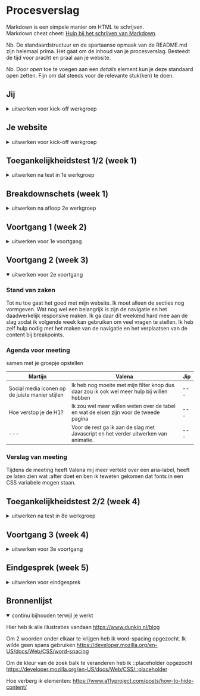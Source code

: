 # Procesverslag
Markdown is een simpele manier om HTML te schrijven.  
Markdown cheat cheet: [Hulp bij het schrijven van Markdown](https://github.com/adam-p/markdown-here/wiki/Markdown-Cheatsheet).

Nb. De standaardstructuur en de spartaanse opmaak van de README.md zijn helemaal prima. Het gaat om de inhoud van je procesverslag. Besteedt de tijd voor pracht en praal aan je website.

Nb. Door *open* toe te voegen aan een *details* element kun je deze standaard open zetten. Fijn om dat steeds voor de relevante stuk(ken) te doen.





## Jij

<details>
  <summary>uitwerken voor kick-off werkgroep</summary>

  ### Auteur:
  Martijn Kooijman

  #### Je startniveau:
  Rood

  #### Je focus:
  Responsiveness
 
</details>





## Je website

<details>
  <summary>uitwerken voor kick-off werkgroep</summary>

  ### Je opdracht:
  https://www.dunkin.nl/

  #### Screenshot(s) van de eerste pagina (small screen): 
  hier de naam van de pagina  
  <img src="readme-images/Dunkin1.png" width="375px" alt="omschrijving van de pagina">

  #### Screenshot(s) van de tweede pagina (small screen):
  hier de naam van de pagina  
  <img src="readme-images/Dunkin2.png" width="375px" alt="omschrijving van de pagina">
 
</details>



## Toegankelijkheidstest 1/2 (week 1)

<details>
  <summary>uitwerken na test in 1e werkgroep</summary>

  ### Bevindingen
  Lijst met je bevindingen die in de test naar voren kwamen:

  #### Screenreader
  Hier korte omschrijving (met indien nodig afbeeldingen)
  Ik ben met een screenreader door de website gegaan. Deze leest alle informatie voor. Het gebruik van een screenreader was nieuw voor mij en een uitdaging om erachter te komen hoe alles werkt. Ik heb meer inzichten gekregen in hoe een persoon met screenreader een website ervaart.

  #### Muis en Toetsenbord 
  Ik ben door de website van Dunkin heen gegaan met d.m.v. muis en toetsenbord. Opvallend is dat als men alleen met een toetsenbord door de website heen gaat er belangrijke informatie wordt overgeslagen. In mijn versie van de website ga ik dit zeker verbeteren door alle relevante informatie toegangkelijk te maken voor gebruikers met een visuele beperking.

  #### Motoriek (shocks, elastiekjes)
  We kregen een schokband op onze armen geplakt en hebben geprobeerd om gebruik te maken van de website. Wat mij opviel is dat simpele acties veel tijd kunnen kosten. Daarom moeten acties zo min mogelijk moeite kosten om tot een eindresultaat te komen.


  #### Visueel (brillen, contrast, kleurenblind, dark/light).
  Elke bril had zijn eigen unieke 'belemmering'. Hierdoor kreeg ik een indruk wat mensen met beperkt zicht ervaren als ze een website bezoeken.
  Belangrijke uitgangspunten zijn:
  - Dark mode voor mensen die gevoelig zijn voor licht
  - Duidelijk contrast, vormen zijn duidelijk en men kan zien waar ze beginnen en eindigen
  - Duidelijke labels bij elementen
 
</details>



## Breakdownschets (week 1)

<details>
  <summary>uitwerken na afloop 2e werkgroep</summary>

  ### de hele pagina: 
  
  <img src="https://user-images.githubusercontent.com/118127943/203886476-e18aa12c-6652-4abe-b72e-325d0d80152c.png" width="375px" alt="breakdown van de hele pagina">
  <img src="https://user-images.githubusercontent.com/118127943/203886478-0cea0aab-11ea-478f-b5fd-5421f0a33c8b.png" width="375px" alt="breakdown van de hele pagina">
  <img src="https://user-images.githubusercontent.com/118127943/203886480-a1ee46c7-f7ee-4dd7-9dd3-7958bbd8c34f.png" width="375px" alt="breakdown van de hele pagina">
  <img src="https://user-images.githubusercontent.com/118127943/203886483-64efe994-4899-48ed-a4c5-eac636a25d8a.png" width="375px" alt="breakdown van de hele pagina">
  <img src="https://user-images.githubusercontent.com/118127943/203886487-bb86a87c-1f10-4a3d-8e3a-fac33abf367d.png" width="375px" alt="breakdown van de hele pagina">
  <img src="https://user-images.githubusercontent.com/118127943/203886488-18606721-89ee-4f5a-ab2b-73eb0ef3cc18.png" width="375px" alt="breakdown van de hele pagina">
  <img src="https://user-images.githubusercontent.com/118127943/203886490-e6e8dfc2-cda5-4021-bd44-864e9bfb1699.png" width="375px" alt="breakdown van de hele pagina">
  <img src="https://user-images.githubusercontent.com/118127943/203886473-c59f7f10-551e-497f-a0d8-b0937dcf4f6f.png" width="375px" alt="breakdown van de hele pagina">

  ### dynamisch deel (bijv menu): 
  <img src="https://user-images.githubusercontent.com/118127943/203887956-0940e2d8-cd3e-4711-b1d0-1cb144efffd5.png" width="375px" alt="breakdown van een dynamisch deel">
  
  ### wellicht nog een dynamisch deel (bijv filter): 
  <img src="readme-images/dummy-plaatje.jpg" width="375px" alt="breakdown van nog een dynamisch deel">

</details>





## Voortgang 1 (week 2)

<details>
  <summary>uitwerken voor 1e voortgang</summary>

  ### Stand van zaken
  Ik vind het lastig om met CSS grid te werken. Ik heb zelf veel ervaring met flex box en ik wil zelf ook veel leren over grid. Aankomend weekend ga ik een inhaalslag maken om mijn eerste pagina volledig vorm te geven met CSS.

  ### Agenda voor meeting
  samen met je groepje opstellen

  | Martijn        | Jip          | Valena   |
  | ---            | ---                | ---          |
  | HTML Structuur presenteren | Voortgang met teamgenoten bespreken             | Ik wil bespreken over de grid van dropdown menu    |
  | Werking CSS ´order´ laten zien    | Planning van afgelopen weken | feedback van mijn team |
  | Positioning van plaatjes        | Hoe zijn jullie gestart?                | Eventuele tips          |
  | Eventuele tips van groepsgenoten        |                 |           |


  ### Verslag van meeting
  Wij hebben elkaars werk bekeken en beoordeeld. Zelf moet ik nog veel werk verrichten in de CSS. Ik heb Valena geholpen met haar CSS omdat een carousel niet helemaal werkte. Verder heb ik Jip uitgelegd hoe je het beste kunt beginnen met de start van zijn website. Ik heb verteld dat hij het beste met de HTML structuur kan beginnen en daarna vormgeven. Ook heb ik toegelicht hoe CSS flex 'order' werkt

</details>





## Voortgang 2 (week 3)

<details open>
  <summary>uitwerken voor 2e voortgang</summary>

  ### Stand van zaken
  Tot nu toe gaat het goed met mijn website. Ik moet alleen de secties nog vormgeven. Wat nog wel een belangrijk is zijn de navigatie en het daadwerkelijk responsive maken. Ik ga daar dit weekend hard mee aan de slag zodat ik volgende week kan gebruiken om veel vragen te stellen. Ik heb zelf hulp nodig met het maken van de navigatie en het verplaatsen van de content bij breakpoints.


  ### Agenda voor meeting
  samen met je groepje opstellen

  | Martijn      | Valena         | Jip    |
  | ---            | ---                | --- |
  | Social media iconen op de juiste manier stijlen  | Ik heb nog moeite met mijn filter knop dus daar zou ik ook wel meer hulp bij willen hebben | --- |
  | Hoe verstop je de H1? | Ik zou wel meer willen weten over de tabel en wat de eisen zijn voor de tweede pagina | --- |
  | --- | Voor de rest ga ik aan de slag met Javascript en het verder uitwerken van animatie. | --- |

  ### Verslag van meeting
  Tijdens de meeting heeft Valena mij meer verteld over een aria-label, heeft ze laten zien wat :after doet en ben ik teweten gekomen dat fonts in een CSS variabele mogen staan.

</details>





## Toegankelijkheidstest 2/2 (week 4)

<details>
  <summary>uitwerken na test in 8e werkgroep</summary>

  ### Bevindingen
  Lijst met je bevindingen die in de test naar voren kwamen (geef ook aan wat er verbeterd is). 
  

  #### Screenreader
  Ik heb mijn eigen website doorlopen d.m.v. een screenreader. Wat mij opviel is dat sommige kopjes werden overgeslagen. Dit kwam omdat sommige kopjes een paragraaf waren en geen kopje.


  #### Muis en Toetsenbord 
  Ik had de volledige HTML structuur van de website al gemaakt. Deze is zeer toegankelijk voor de gebruiker en er ontbraken geen elementen.


  #### Motoriek (shocks, elastiekjes)
  Voor mensen met Parkinson is het belangrijk dat interactie met elementen makkelijk is. Een manier om dit gebruiksvriendelijk te maken is om elementen groot te maken.
  Zo heb ik het icoon om de taal te selecteren groter gemaakt. Taal is een van de belangrijkste acties op de site en moet makkelijk te bereiken zijn.
  


  #### Visueel (brillen, contrast, kleurenblind, dark/light). 
  In de les hebben we getest met verschillende brillen die visuele berperkingen simuleren. Ik heb gemerkt dat ik mijn hoofd erg moet draaien of heel dicht op mijn scherm moet zitten om tekst goed te kunnen lezen. Gelukkig bevat de website veel grote koppen en is het een makkelijk leesbaar lettertype.

</details>





## Voortgang 3 (week 4)

<details>
  <summary>uitwerken voor 3e voortgang</summary>

  ### Stand van zaken
  Ik vond het lastig om bepaalde delen content op de juiste manier te plaatsen met grid. Uiteindelijk is mij dit gelukt.<br>
  
  ![image](https://user-images.githubusercontent.com/118127943/206673084-39824ed4-2468-4492-9388-0ce117850d7c.png)
  ![image](https://user-images.githubusercontent.com/118127943/206673270-f8e93f72-0f66-4800-ab4e-8367d0e6ab3a.png)<br>
  
  Hiernaast heb ik een responsive footer en navigatie gemaakt, dit ging goed en ben ik best trots op dat dit is gelukt.<br>
  
  Navigatie:<br>
  ![image](https://user-images.githubusercontent.com/118127943/206674000-77f2b270-5b3a-4d46-b54d-7ef1d1ff2bf0.png)
  ![image](https://user-images.githubusercontent.com/118127943/206673645-9e0353f0-0fdb-4d69-af46-8c0aaa7b2e34.png)
  
  Footer:<br>
  ![image](https://user-images.githubusercontent.com/118127943/206673737-ead76fa3-49e8-459a-9adc-280071d8c922.png)
  ![image](https://user-images.githubusercontent.com/118127943/206673786-b1dae772-1ed8-49c6-b7a8-df31bd0460ab.png)







  ### Agenda voor meeting
  samen met je groepje opstellen

  | Martijn     | Valena          |
  | ---            | ---                |
  | Op de blogs pagina wil ik dat de kolommen allemaal even grote afbeeldingen hebben  | Ik zou graag hulp willen met mijn social media iconen en hoe ik die van kleur makkelijk kan laten veranderen. Doordat dit niet standaard knoppen of links zijn begrijp ik niet helemaal hoe ik dat kan oplossen. Daarbij weet ik niet precies hoe ik een filtermenu kan toepassen en stylen binnen mijn pagina. Voor de rest gaat het aardig goed en denk ik dat ik zelfstandig aan de slag kan gaan.            |
  | Ik wil op de index pagina de koffie plaatjes naast elkaar zetten. Hier heb ik hulp nodig bij het positioneren en responsive maken |  |
  | Hoe maak je de navbar sticky? | |
  | Hoe maak ik de badge over een section | |


  ### Verslag van meeting
  Ik heb met Valena gekeken hoe we toepasselijke svg's kunnen vinden die we van kleur kunnen laten veranderen, maar helaas hebben we het probleem niet kunnen verhelpen.

</details>





## Eindgesprek (week 5)

<details>
  <summary>uitwerken voor eindgesprek</summary>

  ### Je uitkomst - karakteristiek screenshots:
  
  Beelden van mijn eindresultaat:
  ![karakter1](https://user-images.githubusercontent.com/118127943/208088819-592eb77d-3624-4556-8e2a-15e4106a861c.png)<br>
  ![karakter2](https://user-images.githubusercontent.com/118127943/208088833-8c022dde-b0d9-4a5c-b97f-cbcd14070e6a.png)<br>
  ![karakter3](https://user-images.githubusercontent.com/118127943/208088831-029e6c3f-4e56-4d18-90d5-0c8b7e92d9ee.png)<br>
  ![karakter4](https://user-images.githubusercontent.com/118127943/208088824-538622cd-62c7-4275-9c22-ee2327f66f3b.png)<br>

  ### Dit ging goed/Heb ik geleerd: 
  Ik heb geleerd om te werken met CSS grid. Dit is compleet nieuw voor mij en vind het leuk dat ik iets nieuws heb geleerd.
  ![grid](https://user-images.githubusercontent.com/118127943/207942063-eabbcd5b-6a7c-45fb-84e5-81a89706161c.png)<br>
  ![grid-code](https://user-images.githubusercontent.com/118127943/208088377-de5ae609-9c88-452a-a354-79cd109f054d.png)

  Hiernaast heb ik nooit eerder een hamburger menu gemaakt die schaalt naar een 'normaal' menu.
  
  ![hamburger-menu](https://user-images.githubusercontent.com/118127943/207941280-03f7e7bd-9afb-43df-af1d-43c8d926430e.png)<br>
  Mobiel menu<br>
  
  ![normaal-menu](https://user-images.githubusercontent.com/118127943/207941405-2dd137f1-5ea6-4de2-ac50-34eb61fff8b3.png)<br>
  Normaal menu<br>
  
  Ook heb ik geleerd hoe je d.m.v. 'css order' elementen kan verplaatsen en hoe je elementen onzichtbaar maakt d.m.v. de bron: a11yproject
  ![header-order](https://user-images.githubusercontent.com/118127943/207941535-3231bfa7-8e9f-4c1e-9193-617a90c20a9e.png)<br>
  D.m.v. 'order' geef je pririoteit aan de volgorde van elementen.<br>
  
  ![Visually-hidden](https://user-images.githubusercontent.com/118127943/207941703-910026b6-5773-4bd5-8a56-5b605c050be0.png)<br>
  Hiermee maak je elementen onzichtbaar voor de gebruiker, maar leesbaar voor een screenreader
 

  ### Dit was lastig/Is niet gelukt:
  Het is mij niet gelukt om de koffie plaatjes en het roze circkeltje netjes responsive te maken.<br>
  ![koffie](https://user-images.githubusercontent.com/118127943/208094067-b205b4bd-dde7-4371-88b9-3d52f1f499be.png)<br>
  ![donutplaatje](https://user-images.githubusercontent.com/118127943/208094069-698cabd9-4f53-46cd-b845-b34eb9970de3.png)<br>
  
  Ook is het niet gelukt om op de blogs pagina een roze achtergrond te creeëren.<br>
  ![sectionPaars](https://user-images.githubusercontent.com/118127943/208094065-de4fc5ef-5d8d-4d90-b733-47a2e633b469.png)

  


  <img src="readme-images/dummy-plaatje.jpg" width="375px" alt="bummer">
</details>





## Bronnenlijst

<details open>
  <summary>continu bijhouden terwijl je werkt</summary>

  Hier heb ik alle illustraties vandaan
  https://www.dunkin.nl/blog
  
  Om 2 woorden onder elkaar te krijgen heb ik word-spacing opgezocht. Ik wilde geen spans gebruiken
  https://developer.mozilla.org/en-US/docs/Web/CSS/word-spacing
  
  Om de kleur van de zoek balk te veranderen heb ik ::placeholder opgezocht
  https://developer.mozilla.org/en-US/docs/Web/CSS/::placeholder
  
  Hoe verberg ik elementen:
  https://www.a11yproject.com/posts/how-to-hide-content/

</details>
